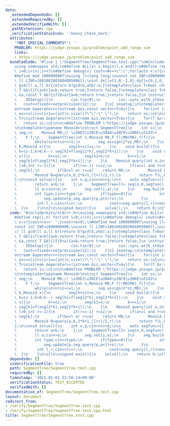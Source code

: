 ```yaml
---
data:
  _extendedDependsOn: []
  _extendedRequiredBy: []
  _extendedVerifiedWith: []
  _pathExtension: cpp
  _verificationStatusIcon: ':heavy_check_mark:'
  attributes:
    '*NOT_SPECIAL_COMMENTS*': ''
    PROBLEM: https://judge.yosupo.jp/problem/point_add_range_sum
    links:
    - https://judge.yosupo.jp/problem/point_add_range_sum
  bundledCode: "#line 1 \"SegmentTree/SegmentTree.test.cpp\"\n#include<bits/stdc++.h>\n\
    using namespace std;\n#define ALL(x) x.begin(),x.end()\n#define rep(i,n) for(int\
    \ i=0;i<(n);i++)\n#define debug(v) cout<<#v<<\":\";for(auto x:v){cout<<x<<' ';}cout<<endl;\n\
    #define mod 1000000007\nusing ll=long long;\nconst int INF=1000000000;\nconst\
    \ ll LINF=1001002003004005006ll;\nint dx[]={1,0,-1,0},dy[]={0,1,0,-1};\n// ll\
    \ gcd(ll a,ll b){return b?gcd(b,a%b):a;}\ntemplate<class T>bool chmax(T &a,const\
    \ T &b){if(a<b){a=b;return true;}return false;}\ntemplate<class T>bool chmin(T\
    \ &a,const T &b){if(b<a){a=b;return true;}return false;}\n \nstruct IOSetup{\n\
    \    IOSetup(){\n        cin.tie(0);\n        ios::sync_with_stdio(0);\n     \
    \   cout<<fixed<<setprecision(12);\n    }\n} iosetup;\n\ntemplate<typename T>\n\
    ostream &operator<<(ostream &os,const vector<T>&v){\n    for(int i=0;i<(int)v.size();i++)\
    \ os<<v[i]<<(i+1==(int)v.size()?\"\":\" \");\n    return os;\n}\n\ntemplate<typename\
    \ T>\nistream &operator>>(istream &is,vector<T>&v){\n    for(T &x:v)is>>x;\n \
    \   return is;\n}\n\n\n#define PROBLEM \"https://judge.yosupo.jp/problem/point_add_range_sum\"\
    \n\ntemplate<typename Monoid>\nstruct SegmentTree{\n    int sz;\n    vector<Monoid>\
    \ seg;\n    Monoid M0;// \u30E2\u30CE\u30A4\u30C9\u306E\u5143\n    using F=function<Monoid(Monoid,Monoid)>;\n\
    \    F f;\n    SegmentTree(int n,Monoid M0,F f):M0(M0),f(f){\n        sz=1;\n\
    \        while(sz<n)sz<<=1;\n        seg.assign(2*sz,M0);\n    }\n    void set(int\
    \ k,Monoid x){\n        seg[k+sz]=x;\n    }\n    void build(){\n        for(int\
    \ k=sz-1;k>0;k--) seg[k]=f(seg[2*k],seg[2*k+1]);\n    }\n    void update(int k,Monoid\
    \ x){\n        k+=sz;\n        seg[k]=x;\n        k>>=1;\n        for(;k;k>>=1)\
    \ seg[k]=f(seg[2*k],seg[2*k+1]);\n    }\n    Monoid query(int a,int b,int k=1,int\
    \ l=0,int r=-1){\n        if(r==-1) r=sz;\n        if(a<=l and r<=b)   return\
    \ seg[k];\n        if(b<=l or r<=a)    return M0;\n        Monoid L=query(a,b,2*k,l,(l+r)/2);\n\
    \        Monoid R=query(a,b,2*k+1,(l+r)/2,r);\n        return f(L,R);\n    }\n\
    };\n\nvoid solve(){\n    int n,q;cin>>n>>q;\n\n    auto segfunc=[](ll a,ll b){\n\
    \        return a+b;\n    };\n    SegmentTree<ll> seg(n,0,segfunc);\n    rep(i,n){\n\
    \        ll a;cin>>a;\n        seg.set(i,a);\n    }\n    seg.build();\n\n    for(;q--;){\n\
    \        int type;cin>>type;\n        if(type==0){\n            int p;ll x;cin>>p>>x;\n\
    \            seg.update(p,seg.query(p,p+1)+x);\n        }\n        else{\n   \
    \         int l,r;cin>>l>>r;\n            cout<<seg.query(l,r)<<endl;\n      \
    \  }\n    }\n\n}\n\nsigned main(){\n    solve();\n    return 0;\n}\n"
  code: "#include<bits/stdc++.h>\nusing namespace std;\n#define ALL(x) x.begin(),x.end()\n\
    #define rep(i,n) for(int i=0;i<(n);i++)\n#define debug(v) cout<<#v<<\":\";for(auto\
    \ x:v){cout<<x<<' ';}cout<<endl;\n#define mod 1000000007\nusing ll=long long;\n\
    const int INF=1000000000;\nconst ll LINF=1001002003004005006ll;\nint dx[]={1,0,-1,0},dy[]={0,1,0,-1};\n\
    // ll gcd(ll a,ll b){return b?gcd(b,a%b):a;}\ntemplate<class T>bool chmax(T &a,const\
    \ T &b){if(a<b){a=b;return true;}return false;}\ntemplate<class T>bool chmin(T\
    \ &a,const T &b){if(b<a){a=b;return true;}return false;}\n \nstruct IOSetup{\n\
    \    IOSetup(){\n        cin.tie(0);\n        ios::sync_with_stdio(0);\n     \
    \   cout<<fixed<<setprecision(12);\n    }\n} iosetup;\n\ntemplate<typename T>\n\
    ostream &operator<<(ostream &os,const vector<T>&v){\n    for(int i=0;i<(int)v.size();i++)\
    \ os<<v[i]<<(i+1==(int)v.size()?\"\":\" \");\n    return os;\n}\n\ntemplate<typename\
    \ T>\nistream &operator>>(istream &is,vector<T>&v){\n    for(T &x:v)is>>x;\n \
    \   return is;\n}\n\n\n#define PROBLEM \"https://judge.yosupo.jp/problem/point_add_range_sum\"\
    \n\ntemplate<typename Monoid>\nstruct SegmentTree{\n    int sz;\n    vector<Monoid>\
    \ seg;\n    Monoid M0;// \u30E2\u30CE\u30A4\u30C9\u306E\u5143\n    using F=function<Monoid(Monoid,Monoid)>;\n\
    \    F f;\n    SegmentTree(int n,Monoid M0,F f):M0(M0),f(f){\n        sz=1;\n\
    \        while(sz<n)sz<<=1;\n        seg.assign(2*sz,M0);\n    }\n    void set(int\
    \ k,Monoid x){\n        seg[k+sz]=x;\n    }\n    void build(){\n        for(int\
    \ k=sz-1;k>0;k--) seg[k]=f(seg[2*k],seg[2*k+1]);\n    }\n    void update(int k,Monoid\
    \ x){\n        k+=sz;\n        seg[k]=x;\n        k>>=1;\n        for(;k;k>>=1)\
    \ seg[k]=f(seg[2*k],seg[2*k+1]);\n    }\n    Monoid query(int a,int b,int k=1,int\
    \ l=0,int r=-1){\n        if(r==-1) r=sz;\n        if(a<=l and r<=b)   return\
    \ seg[k];\n        if(b<=l or r<=a)    return M0;\n        Monoid L=query(a,b,2*k,l,(l+r)/2);\n\
    \        Monoid R=query(a,b,2*k+1,(l+r)/2,r);\n        return f(L,R);\n    }\n\
    };\n\nvoid solve(){\n    int n,q;cin>>n>>q;\n\n    auto segfunc=[](ll a,ll b){\n\
    \        return a+b;\n    };\n    SegmentTree<ll> seg(n,0,segfunc);\n    rep(i,n){\n\
    \        ll a;cin>>a;\n        seg.set(i,a);\n    }\n    seg.build();\n\n    for(;q--;){\n\
    \        int type;cin>>type;\n        if(type==0){\n            int p;ll x;cin>>p>>x;\n\
    \            seg.update(p,seg.query(p,p+1)+x);\n        }\n        else{\n   \
    \         int l,r;cin>>l>>r;\n            cout<<seg.query(l,r)<<endl;\n      \
    \  }\n    }\n\n}\n\nsigned main(){\n    solve();\n    return 0;\n}\n"
  dependsOn: []
  isVerificationFile: true
  path: SegmentTree/SegmentTree.test.cpp
  requiredBy: []
  timestamp: '2021-01-01 23:56:14+09:00'
  verificationStatus: TEST_ACCEPTED
  verifiedWith: []
documentation_of: SegmentTree/SegmentTree.test.cpp
layout: document
redirect_from:
- /verify/SegmentTree/SegmentTree.test.cpp
- /verify/SegmentTree/SegmentTree.test.cpp.html
title: SegmentTree/SegmentTree.test.cpp
---
```

